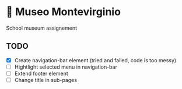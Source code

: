 # 🎨 Museo Montevirginio
School museum assignement

## TODO
- [x] Create navigation-bar element (tried and failed, code is too messy)
- [ ] Hightlight selected menu in navigation-bar
- [ ] Extend footer element
- [ ] Change title in sub-pages